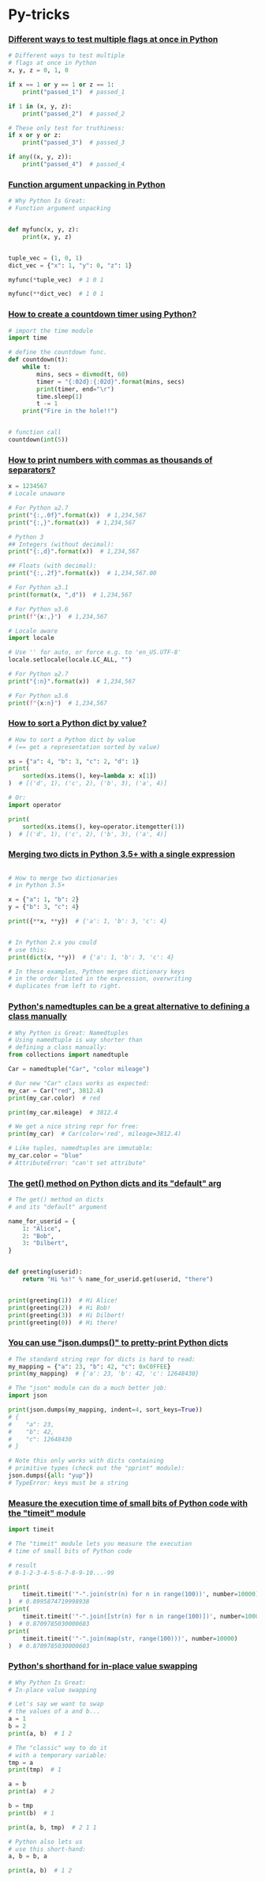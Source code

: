 # Py-tricks
### [Different ways to test multiple flags at once in Python](https://repl.it/@tphat98/Different-ways-to-test-multiple-flags-at-once-in-Python "Different ways to test multiple flags at once in Python")
```python
# Different ways to test multiple
# flags at once in Python
x, y, z = 0, 1, 0

if x == 1 or y == 1 or z == 1:
    print("passed_1")  # passed_1

if 1 in (x, y, z):
    print("passed_2")  # passed_2

# These only test for truthiness:
if x or y or z:
    print("passed_3")  # passed_3

if any((x, y, z)):
    print("passed_4")  # passed_4
```
### [Function argument unpacking in Python](https://repl.it/@tphat98/Function-argument-unpacking-in-Python "Function argument unpacking in Python")
```python
# Why Python Is Great:
# Function argument unpacking


def myfunc(x, y, z):
    print(x, y, z)


tuple_vec = (1, 0, 1)
dict_vec = {"x": 1, "y": 0, "z": 1}

myfunc(*tuple_vec)  # 1 0 1

myfunc(**dict_vec)  # 1 0 1
```
### [How to create a countdown timer using Python?](https://repl.it/@tphat98/How-to-create-a-countdown-timer-using-Python "How to create a countdown timer using Python?")
```python
# import the time module
import time

# define the countdown func.
def countdown(t):
    while t:
        mins, secs = divmod(t, 60)
        timer = "{:02d}:{:02d}".format(mins, secs)
        print(timer, end="\r")
        time.sleep(1)
        t -= 1
    print("Fire in the hole!!")


# function call
countdown(int(5))
```
### [How to print numbers with commas as thousands of separators?](https://repl.it/@tphat98/How-to-print-numbers-with-commas-as-thousands-of-separators "How to print numbers with commas as thousands of separators?")
```python
x = 1234567
# Locale unaware

# For Python ≥2.7
print("{:,.0f}".format(x))  # 1,234,567
print("{:,}".format(x))  # 1,234,567

# Python 3
## Integers (without decimal):
print("{:,d}".format(x))  # 1,234,567

## Floats (with decimal):
print("{:,.2f}".format(x))  # 1,234,567.00

# For Python ≥3.1
print(format(x, ",d"))  # 1,234,567

# For Python ≥3.6
print(f"{x:,}")  # 1,234,567

# Locale aware
import locale

# Use '' for auto, or force e.g. to 'en_US.UTF-8'
locale.setlocale(locale.LC_ALL, "")

# For Python ≥2.7
print("{:n}".format(x))  # 1,234,567

# For Python ≥3.6
print(f"{x:n}")  # 1,234,567
```
### [How to sort a Python dict by value?](https://repl.it/@tphat98/How-to-sort-a-Python-dict-by-value "How to sort a Python dict by value?")
```python
# How to sort a Python dict by value
# (== get a representation sorted by value)

xs = {"a": 4, "b": 3, "c": 2, "d": 1}
print(
    sorted(xs.items(), key=lambda x: x[1])
)  # [('d', 1), ('c', 2), ('b', 3), ('a', 4)]

# Or:
import operator

print(
    sorted(xs.items(), key=operator.itemgetter(1))
)  # [('d', 1), ('c', 2), ('b', 3), ('a', 4)]
```
### [Merging two dicts in Python 3.5+ with a single expression](https://repl.it/@tphat98/Merging-two-dicts-in-Python-35-with-a-single-expression "Merging two dicts in Python 3.5+ with a single expression")
```python
  
# How to merge two dictionaries
# in Python 3.5+

x = {"a": 1, "b": 2}
y = {"b": 3, "c": 4}

print({**x, **y})  # {'a': 1, 'b': 3, 'c': 4}


# In Python 2.x you could
# use this:
print(dict(x, **y))  # {'a': 1, 'b': 3, 'c': 4}

# In these examples, Python merges dictionary keys
# in the order listed in the expression, overwriting
# duplicates from left to right.
```
### [Python's namedtuples can be a great alternative to defining a class manually](https://repl.it/@tphat98/1 "Python's namedtuples can be a great alternative to defining a class manually")
```python
# Why Python is Great: Namedtuples
# Using namedtuple is way shorter than
# defining a class manually:
from collections import namedtuple

Car = namedtuple("Car", "color mileage")

# Our new "Car" class works as expected:
my_car = Car("red", 3812.4)
print(my_car.color)  # red

print(my_car.mileage)  # 3812.4

# We get a nice string repr for free:
print(my_car)  # Car(color='red', mileage=3812.4)

# Like tuples, namedtuples are immutable:
my_car.color = "blue"
# AttributeError: "can't set attribute"
```
### [The get() method on Python dicts and its "default" arg](https://repl.it/@tphat98/The-get-method-on-Python-dicts-and-its-default-arg "The get() method on Python dicts and its default arg")
```python
# The get() method on dicts
# and its "default" argument

name_for_userid = {
    1: "Alice",
    2: "Bob",
    3: "Dilbert",
}


def greeting(userid):
    return "Hi %s!" % name_for_userid.get(userid, "there")


print(greeting(1))  # Hi Alice!
print(greeting(2))  # Hi Bob!
print(greeting(3))  # Hi Dilbert!
print(greeting(0))  # Hi there!
```
### [You can use "json.dumps()" to pretty-print Python dicts](https://repl.it/@tphat98/You-can-use-jsondumps-to-pretty-print-Python-dicts "You can use json.dumps() to pretty-print Python dicts")
```python
# The standard string repr for dicts is hard to read:
my_mapping = {"a": 23, "b": 42, "c": 0xC0FFEE}
print(my_mapping)  # {'a': 23, 'b': 42, 'c': 12648430}

# The "json" module can do a much better job:
import json

print(json.dumps(my_mapping, indent=4, sort_keys=True))
# {
#    "a": 23,
#    "b": 42,
#    "c": 12648430
# }

# Note this only works with dicts containing
# primitive types (check out the "pprint" module):
json.dumps({all: "yup"})
# TypeError: keys must be a string
```
### [Measure the execution time of small bits of Python code with the "timeit" module](https://repl.it/@tphat98/Timeit-module "Measure the execution time of small bits of Python code with the timeit module")
```python
import timeit

# The "timeit" module lets you measure the execution
# time of small bits of Python code

# result
# 0-1-2-3-4-5-6-7-8-9-10...-99

print(
    timeit.timeit('"-".join(str(n) for n in range(100))', number=10000)
)  # 0.8995874719998938
print(
    timeit.timeit('"-".join([str(n) for n in range(100)])', number=10000)
)  # 0.8709785030000603
print(
    timeit.timeit('"-".join(map(str, range(100)))', number=10000)
)  # 0.8709785030000603
```
### [Python's shorthand for in-place value swapping](https://repl.it/@tphat98/Pythons-shorthand-for-in-place-value-swapping "Python's shorthand for in-place value swapping")
```python
# Why Python Is Great:
# In-place value swapping

# Let's say we want to swap
# the values of a and b...
a = 1
b = 2
print(a, b)  # 1 2

# The "classic" way to do it
# with a temporary variable:
tmp = a
print(tmp)  # 1

a = b
print(a)  # 2

b = tmp
print(b)  # 1

print(a, b, tmp)  # 2 1 1

# Python also lets us
# use this short-hand:
a, b = b, a

print(a, b)  # 1 2
```
